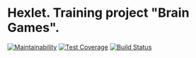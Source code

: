 # Hexlet. Training project "Brain Games".
[![Maintainability](https://api.codeclimate.com/v1/badges/0dc4cfbc44c6be71c605/maintainability)](https://codeclimate.com/github/macanel/project-lvl1-s412/maintainability)
[![Test Coverage](https://api.codeclimate.com/v1/badges/0dc4cfbc44c6be71c605/test_coverage)](https://codeclimate.com/github/macanel/project-lvl1-s412/test_coverage)
[![Build Status](https://travis-ci.com/macanel/project-lvl1-s412.svg?branch=master)](https://travis-ci.com/macanel/project-lvl1-s412)
